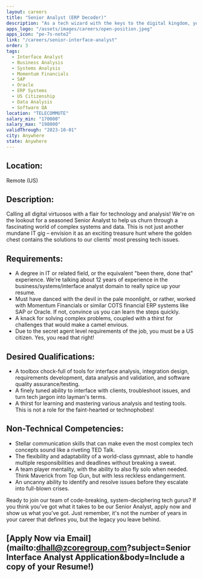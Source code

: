 ```yaml
---
layout: careers
title: "Senior Analyst (ERP Decoder)"
description: "As a tech wizard with the keys to the digital kingdom, you'll dissect complex systems like a gourmet chef preparing a five-star meal. Dance with Momentum Financials, or other COTS financial ERP systems like SAP or Oracle, and turn data analysis and software quality assurance into an electrifying tango of information technology."
apps_logo: "/assets/images/careers/open-position.jpeg"
apps_icon: "pe-7s-note2"
link: "/careers/senior-interface-analyst"
order: 3
tags:
  - Interface Analyst
  - Business Analysis
  - Systems Analysis
  - Momentum Financials
  - SAP
  - Oracle
  - ERP Systems
  - US Citizenship
  - Data Analysis
  - Software QA
location: "TELECOMMUTE"
salary_min: "170000"
salary_max: "198000"
validThrough: "2023-10-01"
city: Anywhere
state: Anywhere
---
```


## Location:

Remote (US)

## Description:

Calling all digital virtuosos with a flair for technology and analysis! We're on the lookout for a seasoned Senior Analyst to help us churn through a fascinating world of complex systems and data. This is not just another mundane IT gig – envision it as an exciting treasure hunt where the golden chest contains the solutions to our clients' most pressing tech issues.

## Requirements:

- A degree in IT or related field, or the equivalent "been there, done that" experience. We're talking about 12 years of experience in the business/systems/interface analyst domain to really spice up your resume.
- Must have danced with the devil in the pale moonlight, or rather, worked with Momentum Financials or similar COTS financial ERP systems like SAP or Oracle. If not, convince us you can learn the steps quickly.
- A knack for solving complex problems, coupled with a thirst for challenges that would make a camel envious.
- Due to the secret agent level requirements of the job, you must be a US citizen. Yes, you read that right!

## Desired Qualifications:

- A toolbox chock-full of tools for interface analysis, integration design, requirements development, data analysis and validation, and software quality assurance/testing.
- A finely tuned ability to interface with clients, troubleshoot issues, and turn tech jargon into layman's terms.
- A thirst for learning and mastering various analysis and testing tools. This is not a role for the faint-hearted or technophobes!

## Non-Technical Competencies:

- Stellar communication skills that can make even the most complex tech concepts sound like a riveting TED Talk.
- The flexibility and adaptability of a world-class gymnast, able to handle multiple responsibilities and deadlines without breaking a sweat.
- A team player mentality, with the ability to also fly solo when needed. Think Maverick from Top Gun, but with less reckless endangerment.
- An uncanny ability to identify and resolve issues before they escalate into full-blown crises.

Ready to join our team of code-breaking, system-deciphering tech gurus? If you think you've got what it takes to be our Senior Analyst, apply now and show us what you've got. Just remember, it's not the number of years in your career that defines you, but the legacy you leave behind.

## [Apply Now via Email](mailto:dhall@zcoregroup.com?subject=Senior Interface Analyst Application&body=Include a copy of your Resume!)
